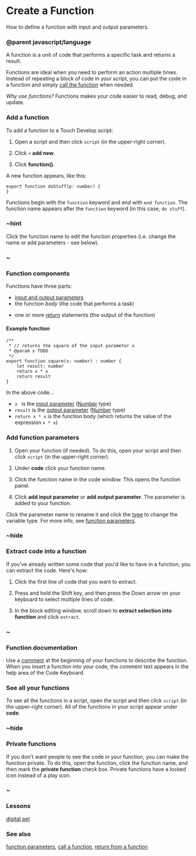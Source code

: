 # Create a Function

How to define a function with input and output parameters.

### @parent javascript/language
 

A function is a unit of code that performs a specific task and returns a result.

Functions are ideal when you need to perform an action multiple times. Instead of repeating a block of code in your script, you can put the code in a function and simply [call the function](/js/call) when needed.

*Why use functions?* Functions makes your code easier to read, debug, and update.

### Add a function

To add a function to a Touch Develop script:

1. Open a script and then click `script` (in the upper-right corner).

2. Click `+` **add new**.

3. Click **function()**.

A new function appears, like this:

```
export function doStuff(p: number) {
}
```

Functions begin with the `function` keyword and end with `end function`. The function name appears after the `function` keyword (in this case, `do stuff`).

### ~hint 

Click the function name to edit the function properties (i.e. change the name or add parameters - see below).

### ~

### Function components

Functions have three parts:

*  [input and output parameters](/js/functionparameters)
* the function *body* (the code that performs a task)

- one or more [return](/js/return) statements (the output of the function)

#### Example function

```
/**
 * // returns the square of the input parameter x
 * @param x TODO
 */
export function square(x: number) : number {
    let result: number
    return x * x
    return result
}
```

In the above code...

* ``x `` is the [input parameter](/js/functionparameters) ([Number](/reference/types/number) type)
* ``result`` is the [output parameter](/js/functionparameters) ([Number](/reference/types/number) type)
* `return x * x` is the function body (which returns the value of the expression `x * x`)

### Add function parameters

1. Open your function (if needed). To do this, open your script and then click `script` (in the upper-right corner).

2. Under **code** click your function name.

3. Click the function name in the code window. This opens the function panel.

4. Click **add input parameter** or **add output parameter**. The parameter is added to your function.

Click the parameter name to rename it and click the [type](/js/types) to change the variable type. For more info, see [function parameters](/js/functionparameters).

### ~hide

### Extract code into a function

If you've already written some code that you'd like to have in a function, you can extract the code. Here's how:

1. Click the first line of code that you want to extract.

2. Press and hold the Shift key, and then press the Down arrow on your keyboard to select multiple lines of code.

3. In the block editing window, scroll down to **extract selection into function** and click `extract`.

### ~

### Function documentation

Use a [comment](/js/comment) at the beginning of your functions to describe the function. When you insert a function into your code, the comment text appears in the help area of the Code Keyboard.

### See all your functions

To see all the functions in a script, open the script and then click `script` (in the upper-right corner). All of the functions in your script appear under **code**.

### ~hide

### Private functions

If you don't want people to see the code in your function, you can make the function private. To do this, open the function, click the function name, and then mark the **private function** check box. Private functions have a locked icon instead of a play icon.

### ~

### Lessons

[digital pet](/lessons/digital-pet)

### See also

[function parameters](/js/functionparameters), [call a function](/js/call), [return from a function](/js/return)

